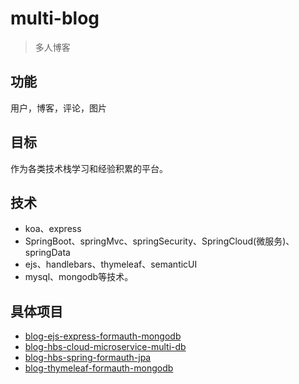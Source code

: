 # multi-blog

> 多人博客

## 功能
用户，博客，评论，图片

## 目标
作为各类技术栈学习和经验积累的平台。

## 技术
* koa、express
* SpringBoot、springMvc、springSecurity、SpringCloud(微服务)、springData
* ejs、handlebars、thymeleaf、semanticUI
* mysql、mongodb等技术。

## 具体项目
* [blog-ejs-express-formauth-mongodb](./blog-ejs-express-formauth-mongodb/README.md)
* [blog-hbs-cloud-microservice-multi-db](./blog-hbs-cloud-microservice-multi-db/README.md)
* [blog-hbs-spring-formauth-jpa](./blog-hbs-spring-formauth-jpa/README.md)
* [blog-thymeleaf-formauth-mongodb](./blog-thymeleaf-formauth-mongodb/README.md)
